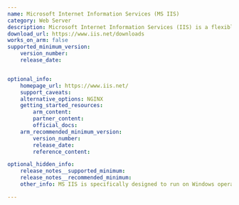 ```yaml
---
name: Microsoft Internet Information Services (MS IIS)
category: Web Server
description: Microsoft Internet Information Services (IIS) is a flexible, secure, and manageable web server for hosting various applications on the web.
download_url: https://www.iis.net/downloads
works_on_arm: false
supported_minimum_version:
    version_number:
    release_date:


optional_info:
    homepage_url: https://www.iis.net/
    support_caveats:
    alternative_options: NGINX
    getting_started_resources:
        arm_content:
        partner_content:
        official_docs:
    arm_recommended_minimum_version:
        version_number:
        release_date:
        reference_content:

optional_hidden_info:
    release_notes__supported_minimum:
    release_notes__recommended_minimum:
    other_info: MS IIS is specifically designed to run on Windows operating systems, so it is not natively available for Linux. However, there are some alternative ways to achieve similar functionality on Linux systems like [Nginx](https://docs.nginx.com/nginx/admin-guide/web-server/), [Apache httpd](https://httpd.apache.org/) and [Apache Tomcat](https://tomcat.apache.org/).

---
```

